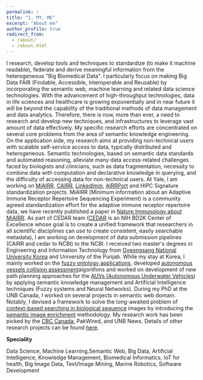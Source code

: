 ```yaml
---
permalink: /
title: "I, MY, ME"
excerpt: "About me"
author_profile: true
redirect_from: 
  - /about/
  - /about.html
---
```


I research, develop tools and techniques to standardize (to make it machine readable), federate and derive meaningful information from the heterogeneous "Big Biomedical Data". I particularly focus on making Big Data FAIR (Findable, Accessible, Interoperable and Reusable) by incorporating the semantic web, machine learning and related data science technologies. With the advancement of high-throughput technologies, data in life sciences and healthcare is growing exponentially and in near future it will be beyond the capability of the traditional methods of data management and data analytics. Therefore, there is now, more than ever, a need to research and develop new techniques, and infrastructures to leverage vast amount of data effectively. My specific research efforts are concentrated on several core problems from the area of semantic knowledge engineering. On the application side, my research aims at providing non-technical users with scalable self-service access to data, typically distributed and heterogeneous. Semantic technologies, based on semantic data standards and automated reasoning, alleviate many data access-related challenges faced by biologists and clinicians, such as data fragmentation, necessity to combine data with computation and declarative knowledge in querying, and the difficulty of accessing data for non-technical users. At Yale, I am working on  [MiAIRR](https://github.com/airr-community/airr-standards),  [CAIRR](https://www.youtube.com/watch?v=Db5WqHUgpOI),  [LinkedImm](http://linkedimm.org/),  [AIRRPort](http://airrport.org/)  and HIPC Signature standardization projects. MiAIRR (Minimum information about an Adaptive Immune Receptor Repertoire Sequencing Experiment) is a community agreed standardization effort for the adaptive immune receptor repertoire data, we have recently published a paper in  [Nature Immunology about MiAIRR](http://rdcu.be/E7sS). As part of CEDAR team ([CEDAR](https://metadatacenter.org/)  is an NIH BD2K Center of Excellence whose goal is to create a unified framework that researchers in all scientific disciplines can use to create consistent, easily searchable metadata), I am working on development of data submission pipelines (CAIRR and cedar to NCBI) to the NCBI. I received two master's degrees in Engineering and Information Technology from  [Gyeongsang National University Korea](http://gnu.ac.kr/main/)  and University of the Punjab. While my stay at Korea, I mainly worked on the [fuzzy ontology applications](https://www.sciencedirect.com/science/article/pii/S0020025512001545), developed  [autonomous vessels collision assessment](https://www.sciencedirect.com/science/article/pii/S0957417412009773)algorithms and worked on development of new path planning approaches for the  [AUVs (Autonomous Underwater Vehicles](https://link.springer.com/article/10.1007/s10489-012-0365-9)) by applying semantic knowledge management and Artificial Intelligence techniques (Fuzzy systems and Neural Networks). During my PhD at the UNB Canada, I worked on several projects in semantic web domain. Notably, I devised a framework to solve the long-awaited problem of  [context-based searching in biological sequence](http://citeseerx.ist.psu.edu/viewdoc/download?doi=10.1.1.662.4993&rep=rep1&type=pdf)  images by introducing the  [semantic image enrichment](https://www.slideshare.net/bukharig8/semantic-enrichment-and-similarity-approximation-for-biomedical-sequence-images)  methodology. My research work has been picked by the  [CBC Canada](http://www.cbc.ca/player/play/2683167647), PakWired, and UNB News. Details of other research projects can be found [here](https://ahmedchan.wordpress.com/my-projects/).

**Speciality**

Data Science, Machine Learning,Semantic Web, Big Data, Artificial Intelligence, Knowledge Management, Biomedical Informatics, IoT for health, Big Image Data, Text/Image Mining, Marine Robotics, Software Development